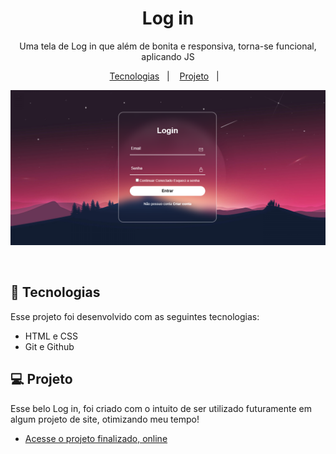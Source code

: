 <h1 align="center"> Log in </h1>

<p align="center">
Uma tela de Log in que além de bonita e responsiva, torna-se funcional, aplicando JS <br/>
</p>

<p align="center">
  <a href="#-tecnologias">Tecnologias</a>&nbsp;&nbsp;&nbsp;|&nbsp;&nbsp;&nbsp;
  <a href="#-projeto">Projeto</a>&nbsp;&nbsp;&nbsp;|&nbsp;&nbsp;&nbsp;
</p>

<p align="center">
  <img src="./Log In.jpg">
</p>

<br>

## 🚀 Tecnologias

Esse projeto foi desenvolvido com as seguintes tecnologias:

- HTML e CSS
- Git e Github

## 💻 Projeto

Esse belo Log in, foi criado com o intuito de ser utilizado futuramente em algum projeto de site, otimizando meu tempo!

- [Acesse o projeto finalizado, online](https://github.com/Gb-Rodrigues7/Log-in.git)

